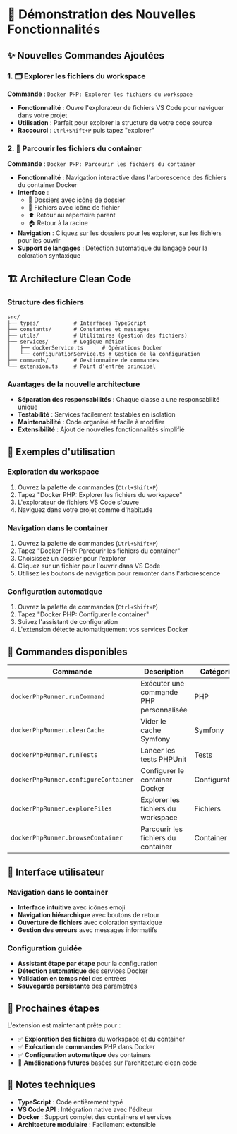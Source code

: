 # 🚀 Démonstration des Nouvelles Fonctionnalités

## ✨ Nouvelles Commandes Ajoutées

### 1. 🗂️ Explorer les fichiers du workspace
**Commande** : `Docker PHP: Explorer les fichiers du workspace`
- **Fonctionnalité** : Ouvre l'explorateur de fichiers VS Code pour naviguer dans votre projet
- **Utilisation** : Parfait pour explorer la structure de votre code source
- **Raccourci** : `Ctrl+Shift+P` puis tapez "explorer"

### 2. 🐳 Parcourir les fichiers du container
**Commande** : `Docker PHP: Parcourir les fichiers du container`
- **Fonctionnalité** : Navigation interactive dans l'arborescence des fichiers du container Docker
- **Interface** : 
  - 📁 Dossiers avec icône de dossier
  - 📄 Fichiers avec icône de fichier
  - ⬆️ Retour au répertoire parent
  - 🏠 Retour à la racine
- **Navigation** : Cliquez sur les dossiers pour les explorer, sur les fichiers pour les ouvrir
- **Support de langages** : Détection automatique du langage pour la coloration syntaxique

## 🏗️ Architecture Clean Code

### Structure des fichiers
```
src/
├── types/           # Interfaces TypeScript
├── constants/       # Constantes et messages
├── utils/           # Utilitaires (gestion des fichiers)
├── services/        # Logique métier
│   ├── dockerService.ts      # Opérations Docker
│   └── configurationService.ts # Gestion de la configuration
├── commands/        # Gestionnaire de commandes
└── extension.ts     # Point d'entrée principal
```

### Avantages de la nouvelle architecture
- **Séparation des responsabilités** : Chaque classe a une responsabilité unique
- **Testabilité** : Services facilement testables en isolation
- **Maintenabilité** : Code organisé et facile à modifier
- **Extensibilité** : Ajout de nouvelles fonctionnalités simplifié

## 🎯 Exemples d'utilisation

### Exploration du workspace
1. Ouvrez la palette de commandes (`Ctrl+Shift+P`)
2. Tapez "Docker PHP: Explorer les fichiers du workspace"
3. L'explorateur de fichiers VS Code s'ouvre
4. Naviguez dans votre projet comme d'habitude

### Navigation dans le container
1. Ouvrez la palette de commandes (`Ctrl+Shift+P`)
2. Tapez "Docker PHP: Parcourir les fichiers du container"
3. Choisissez un dossier pour l'explorer
4. Cliquez sur un fichier pour l'ouvrir dans VS Code
5. Utilisez les boutons de navigation pour remonter dans l'arborescence

### Configuration automatique
1. Ouvrez la palette de commandes (`Ctrl+Shift+P`)
2. Tapez "Docker PHP: Configurer le container"
3. Suivez l'assistant de configuration
4. L'extension détecte automatiquement vos services Docker

## 🔧 Commandes disponibles

| Commande | Description | Catégorie |
|----------|-------------|-----------|
| `dockerPhpRunner.runCommand` | Exécuter une commande PHP personnalisée | PHP |
| `dockerPhpRunner.clearCache` | Vider le cache Symfony | Symfony |
| `dockerPhpRunner.runTests` | Lancer les tests PHPUnit | Tests |
| `dockerPhpRunner.configureContainer` | Configurer le container Docker | Configuration |
| `dockerPhpRunner.exploreFiles` | Explorer les fichiers du workspace | Fichiers |
| `dockerPhpRunner.browseContainer` | Parcourir les fichiers du container | Container |

## 🎨 Interface utilisateur

### Navigation dans le container
- **Interface intuitive** avec icônes emoji
- **Navigation hiérarchique** avec boutons de retour
- **Ouverture de fichiers** avec coloration syntaxique
- **Gestion des erreurs** avec messages informatifs

### Configuration guidée
- **Assistant étape par étape** pour la configuration
- **Détection automatique** des services Docker
- **Validation en temps réel** des entrées
- **Sauvegarde persistante** des paramètres

## 🚀 Prochaines étapes

L'extension est maintenant prête pour :
- ✅ **Exploration des fichiers** du workspace et du container
- ✅ **Exécution de commandes** PHP dans Docker
- ✅ **Configuration automatique** des containers
- 🔄 **Améliorations futures** basées sur l'architecture clean code

## 📝 Notes techniques

- **TypeScript** : Code entièrement typé
- **VS Code API** : Intégration native avec l'éditeur
- **Docker** : Support complet des containers et services
- **Architecture modulaire** : Facilement extensible
